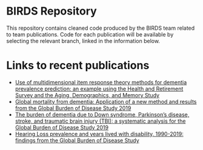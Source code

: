 # BIRDS Repository
This repository contains cleaned code produced by the BIRDS team related to team publications. Code for each publication will be available by selecting the relevant branch, linked in the information below.

# Links to recent publications
* [Use of multidimensional item response theory methods for dementia prevalence prediction: an example using the Health and Retirement Survey and the Aging, Demographics, and Memory Study](https://bmcmedinformdecismak.biomedcentral.com/articles/10.1186/s12911-021-01590-y)
* [Global mortality from dementia: Application of a new method and results from the Global Burden of Disease Study 2019](https://github.com/ihmeuw/birds/tree/dementia_alzheimersanddementia_2021)
* [The burden of dementia due to Down syndrome, Parkinson’s disease, stroke, and traumatic brain injury (TBI): a systematic analysis for the Global Burden of Disease Study 2019](https://github.com/ihmeuw/birds/tree/dementia_neuroepidemiology_2021)
* [Hearing Loss prevalence and years lived with disability, 1990-2019: findings from the Global Burden of Disease Study](https://github.com/ihmeuw/birds/blob/hearing_GBD_2019/README.md)
